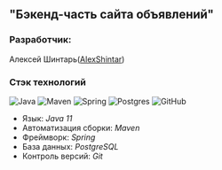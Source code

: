 ## "Бэкенд-часть сайта объявлений"

### Разработчик:

Алексей Шинтарь([AlexShintar](https://github.com/AlexShintar))<br>


### Стэк технологий

![Java](https://img.shields.io/badge/java-%23ED8B00.svg?style=for-the-badge&logo=java&logoColor=white "Java 17")
![Maven](https://img.shields.io/badge/Maven-green.svg?style=for-the-badge&logo=mockito&logoColor=white "Maven")
![Spring](https://img.shields.io/badge/Spring-blueviolet.svg?style=for-the-badge&logo=spring&logoColor=white "Spring")
![Postgres](https://img.shields.io/badge/postgres-%23316192.svg?style=for-the-badge&logo=postgresql&logoColor=white)
![GitHub](https://img.shields.io/badge/git-%23121011.svg?style=for-the-badge&logo=github&logoColor=white "Git")

* Язык: *Java 11*
* Автоматизация сборки: *Maven*
* Фреймворк: *Spring*
* База данных: *PostgreSQL*
* Контроль версий: *Git*
